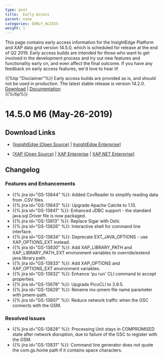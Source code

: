 ```yaml
---
type: post
title:  Early Access
parent: none
categories: EARLY_ACCESS
weight: 1
---
```


This page contains early access information for the InsightEdge Platform and XAP data grid version 14.5.0, which is scheduled for release at the end of Q2 2019. Early access builds are intended for those who want to get involved in the development process and try out new features and functionality early on, and even affect the final outcome. If you have any feedback on early access features, we'd love to hear it!

{{%tip "Disclaimer"%}} Early access builds are provided as is, and should not be used in production. The latest stable release is version 14.2.0.<br>[Download](https://www.gigaspaces.com/download-center) | [Documentation](/xap/14.0/)</br>{{%/tip%}}

# 14.5.0 M6 (May-26-2019)

## Download Links

 * \[[InsightEdge (Open Source)](https://gigaspaces-releases-eu.s3.amazonaws.com/insightedge/14.5.0/gigaspaces-insightedge-14.5.0-m6.zip) | [InsightEdge Enterprise](https://gigaspaces-releases-eu.s3.amazonaws.com/insightedge/14.5.0/gigaspaces-insightedge-enterprise-14.5.0-m6.zip)\] 

 * \[[XAP (Open Source)](https://gigaspaces-releases-eu.s3.amazonaws.com/xap/14.5.0/gigaspaces-xap-14.5.0-m6.zip) | [XAP Enterprise](https://gigaspaces-releases-eu.s3.amazonaws.com/xap/14.5.0/gigaspaces-xap-enterprise-14.5.0-m6.zip) | [XAP.NET Enterprise](https://gigaspaces-releases-eu.s3.amazonaws.com/xap/14.5.0/gigaspaces-xap.net-14.5.0-m6.msi)\]

## Changelog

### Features and Enhancements

- {{% jira id="GS-13844" %}}: Added CsvReader to simplify reading data from .CSV files.
- {{% jira id="GS-13843" %}}: Upgrade Apache Calcite to 1.13.
- {{% jira id="GS-13841" %}}: Enhanced JDBC support - the standard java.sql.Driver file is now packaged.
- {{% jira id="GS-13813" %}}: Replace Sigar with Oshi.
- {{% jira id="GS-13826" %}}: Interactive shell for command line interface.
- {{% jira id="GS-13834" %}}: Deprecate EXT_JAVA_OPTIONS - use XAP_OPTIONS_EXT instead.
- {{% jira id="GS-13830" %}}: Add XAP_LIBRARY_PATH and XAP_LIBRARY_PATH_EXT environment variables to override/extend java.library.path.
- {{% jira id="GS-13833" %}}: Add XAP_OPTIONS and XAP_OPTIONS_EXT environment variables.
- {{% jira id="GS-13832" %}}: Enhance 'pu run' CLI command to accept properties.
- {{% jira id="GS-13678" %}}: Upgrade PicoCLI to 3.9.5.
- {{% jira id="GS-13829" %}}: Rename mx-pmem file name parameter with pmem-path.
- {{% jira id="GS-13807" %}}: Reduce network traffic when the GSC connects with the GSM.


### Resolved Issues

- {{% jira id="GS-13828" %}}: Processing Unit stays in COMPROMISED state after network disruption, due to failure of the GSC to register with the GSM.
- {{% jira id="GS-13831" %}}: Command line generator does not quote the com.gs.home path if it contains space characters.
